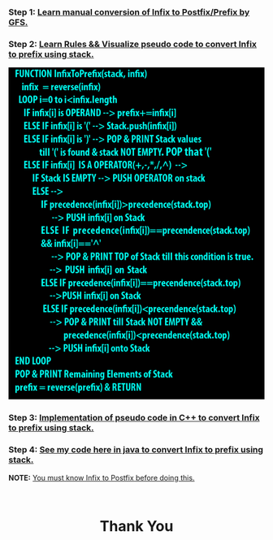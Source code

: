 ### **Step 1:** [Learn manual conversion of Infix to Postfix/Prefix by GFS.](https://youtu.be/q75VAGSwL0U)

### **Step 2:** [Learn Rules && Visualize pseudo code to convert Infix to prefix using stack.](https://youtu.be/gmlVZ68KRD8)

![](./pseudocode.png)

### **Step 3:** [Implementation of pseudo code in C++ to convert Infix to prefix using stack.](https://youtu.be/-vZA4qdDxAg)

### **Step 4:** [See my code here in java to convert Infix to prefix using stack.](https://github.com/thepranaygupta/Data-Structures-and-Algorithms/blob/main/02.%20Stack/Infix%20Prefix%20Postfix/02.%20Infix%20to%20Prefix/InfixPrefix.java)

**NOTE:** [You must know Infix to Postfix before doing this.](https://github.com/thepranaygupta/Data-Structures-and-Algorithms/blob/main/02.%20Stack/Infix%20Prefix%20Postfix/01.%20Infix%20to%20Postfix/Resources.md)

<br>
<h1 align="Center">Thank You</h1>
